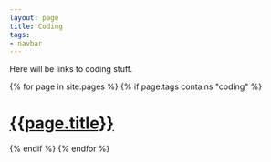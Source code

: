```yaml
---
layout: page
title: Coding
tags:
- navbar
---
```


Here will be links to coding stuff.

{% for page in site.pages %}
{% if page.tags contains "coding" %}
<h1><a href="{{page.url}}">{{page.title}}</a></h1>
{% endif %}
{% endfor %}

